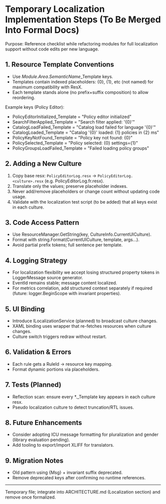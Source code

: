 # Temporary Localization Implementation Steps (To Be Merged Into Formal Docs)

Purpose: Reference checklist while refactoring modules for full localization support without code edits per new language.

## 1. Resource Template Conventions
- Use *Module*.*Area*.*SemanticName*_Template keys.
- Templates contain indexed placeholders: {0}, {1}, etc (not named) for maximum compatibility with ResX.
- Each template stands alone (no prefix+suffix composition) to allow reordering.

Example keys (Policy Editor):
- PolicyEditorInitialized_Template = "Policy editor initialized"
- SearchFilterApplied_Template = "Search filter applied: '{0}'"
- CatalogLoadFailed_Template = "Catalog load failed for language '{0}'"
- CatalogLoaded_Template = "Catalog '{0}' loaded: {1} policies in {2} ms"
- PolicyKeyNotFound_Template = "Policy key not found: {0}"
- PolicySelected_Template = "Policy selected: {0} settings={1}"
- PolicyGroupsLoadFailed_Template = "Failed loading policy groups"

## 2. Adding a New Culture
1. Copy base resx: `PolicyEditorLog.resx` -> `PolicyEditorLog.<culture>.resx` (e.g. PolicyEditorLog.fr.resx).
2. Translate only the values; preserve placeholder indexes.
3. Never add/remove placeholders or change count without updating code usage.
4. Validate with the localization test script (to be added) that all keys exist in each culture.

## 3. Code Access Pattern
- Use ResourceManager.GetString(key, CultureInfo.CurrentUICulture).
- Format with string.Format(CurrentUICulture, template, args...).
- Avoid partial prefix tokens; full sentence per template.

## 4. Logging Strategy
- For localization flexibility we accept losing structured property tokens in LoggerMessage source generator.
- EventId remains stable; message content localized.
- For metrics correlation, add structured context separately if required (future: logger.BeginScope with invariant properties).

## 5. UI Binding
- Introduce ILocalizationService (planned) to broadcast culture changes.
- XAML binding uses wrapper that re-fetches resources when culture changes.
- Culture switch triggers redraw without restart.

## 6. Validation & Errors
- Each rule gets a RuleId -> resource key mapping.
- Format dynamic portions via placeholders.

## 7. Tests (Planned)
- Reflection scan: ensure every *._Template key appears in each culture resx.
- Pseudo localization culture to detect truncation/RTL issues.

## 8. Future Enhancements
- Consider adopting ICU message formatting for pluralization and gender (library evaluation pending).
- Add tooling to export/import XLIFF for translators.

## 9. Migration Notes
- Old pattern using {Msg} + invariant suffix deprecated.
- Remove deprecated keys after confirming no runtime references.

---
Temporary file; integrate into ARCHITECTURE.md (Localization section) and remove once formalized.
